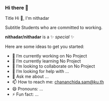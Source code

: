 ### Hi there 👋

Title
Hi 👋, I'm nithadar

Subtitle
Students who are committed to working.

**nithadar/nithadar** is a ✨ _special_ ✨

Here are some ideas to get you started:
- 🔭 I’m currently working on No Project
- 🌱 I’m currently learning  No Project
- 👯 I’m looking to collaborate on  No Project
- 🤔 I’m looking for help with ...
- 💬 Ask me about ...
- 📫 How to reach me: chananchida.sam@ku.th
- 😄 Pronouns: ...
- ⚡ Fun fact: ...

